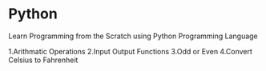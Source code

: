 # Python
Learn Programming from the Scratch using Python Programming Language

1.Arithmatic Operations
2.Input Output Functions
3.Odd or Even
4.Convert Celsius to Fahrenheit
